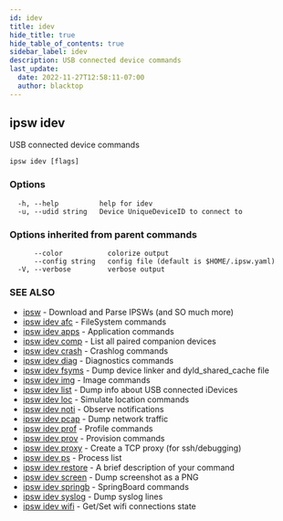 ```yaml
---
id: idev
title: idev
hide_title: true
hide_table_of_contents: true
sidebar_label: idev
description: USB connected device commands
last_update:
  date: 2022-11-27T12:58:11-07:00
  author: blacktop
---
```

## ipsw idev

USB connected device commands

```
ipsw idev [flags]
```

### Options

```
  -h, --help          help for idev
  -u, --udid string   Device UniqueDeviceID to connect to
```

### Options inherited from parent commands

```
      --color           colorize output
      --config string   config file (default is $HOME/.ipsw.yaml)
  -V, --verbose         verbose output
```

### SEE ALSO

* [ipsw](/docs/cli/ipsw)	 - Download and Parse IPSWs (and SO much more)
* [ipsw idev afc](/docs/cli/ipsw/idev/afc)	 - FileSystem commands
* [ipsw idev apps](/docs/cli/ipsw/idev/apps)	 - Application commands
* [ipsw idev comp](/docs/cli/ipsw/idev/comp)	 - List all paired companion devices
* [ipsw idev crash](/docs/cli/ipsw/idev/crash)	 - Crashlog commands
* [ipsw idev diag](/docs/cli/ipsw/idev/diag)	 - Diagnostics commands
* [ipsw idev fsyms](/docs/cli/ipsw/idev/fsyms)	 - Dump device linker and dyld_shared_cache file
* [ipsw idev img](/docs/cli/ipsw/idev/img)	 - Image commands
* [ipsw idev list](/docs/cli/ipsw/idev/list)	 - Dump info about USB connected iDevices
* [ipsw idev loc](/docs/cli/ipsw/idev/loc)	 - Simulate location commands
* [ipsw idev noti](/docs/cli/ipsw/idev/noti)	 - Observe notifications
* [ipsw idev pcap](/docs/cli/ipsw/idev/pcap)	 - Dump network traffic
* [ipsw idev prof](/docs/cli/ipsw/idev/prof)	 - Profile commands
* [ipsw idev prov](/docs/cli/ipsw/idev/prov)	 - Provision commands
* [ipsw idev proxy](/docs/cli/ipsw/idev/proxy)	 - Create a TCP proxy (for ssh/debugging)
* [ipsw idev ps](/docs/cli/ipsw/idev/ps)	 - Process list
* [ipsw idev restore](/docs/cli/ipsw/idev/restore)	 - A brief description of your command
* [ipsw idev screen](/docs/cli/ipsw/idev/screen)	 - Dump screenshot as a PNG
* [ipsw idev springb](/docs/cli/ipsw/idev/springb)	 - SpringBoard commands
* [ipsw idev syslog](/docs/cli/ipsw/idev/syslog)	 - Dump syslog lines
* [ipsw idev wifi](/docs/cli/ipsw/idev/wifi)	 - Get/Set wifi connections state

